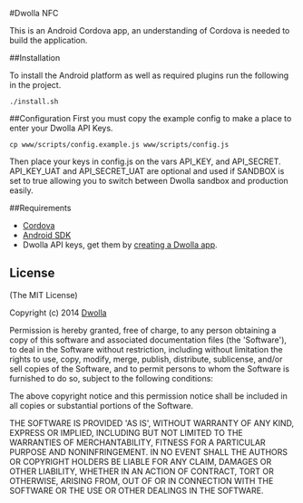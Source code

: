 #Dwolla NFC

This is an Android Cordova app, an understanding of Cordova is needed to build the application.

##Installation

To install the Android platform as well as required plugins run the following in the project.

    ./install.sh

##Configuration
First you must copy the example config to make a place to enter your Dwolla API Keys.

    cp www/scripts/config.example.js www/scripts/config.js
    
Then place your keys in config.js on the vars API_KEY, and API_SECRET. API_KEY_UAT and API_SECRET_UAT are optional and used if SANDBOX is set to true allowing you to switch between Dwolla sandbox and production easily.

##Requirements
* [Cordova](http://cordova.apache.org/, "Cordova")
* [Android SDK](https://developer.android.com/sdk/index.html, "Android SDK")
* Dwolla API keys, get them by [creating a Dwolla app](https://www.dwolla.com/applications/create "Dwolla API"). 

## License

(The MIT License)

Copyright (c) 2014 [Dwolla](https://www.dwolla.com, "Dwolla")

Permission is hereby granted, free of charge, to any person obtaining
a copy of this software and associated documentation files (the
'Software'), to deal in the Software without restriction, including
without limitation the rights to use, copy, modify, merge, publish,
distribute, sublicense, and/or sell copies of the Software, and to
permit persons to whom the Software is furnished to do so, subject to
the following conditions:

The above copyright notice and this permission notice shall be
included in all copies or substantial portions of the Software.

THE SOFTWARE IS PROVIDED 'AS IS', WITHOUT WARRANTY OF ANY KIND,
EXPRESS OR IMPLIED, INCLUDING BUT NOT LIMITED TO THE WARRANTIES OF
MERCHANTABILITY, FITNESS FOR A PARTICULAR PURPOSE AND NONINFRINGEMENT.
IN NO EVENT SHALL THE AUTHORS OR COPYRIGHT HOLDERS BE LIABLE FOR ANY
CLAIM, DAMAGES OR OTHER LIABILITY, WHETHER IN AN ACTION OF CONTRACT,
TORT OR OTHERWISE, ARISING FROM, OUT OF OR IN CONNECTION WITH THE
SOFTWARE OR THE USE OR OTHER DEALINGS IN THE SOFTWARE.